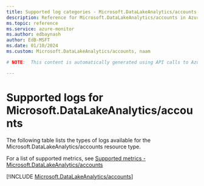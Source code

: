 ```yaml
---
title: Supported log categories - Microsoft.DataLakeAnalytics/accounts
description: Reference for Microsoft.DataLakeAnalytics/accounts in Azure Monitor Logs.
ms.topic: reference
ms.service: azure-monitor
ms.author: edbaynash
author: EdB-MSFT
ms.date: 01/10/2024
ms.custom: Microsoft.DataLakeAnalytics/accounts, naam

# NOTE:  This content is automatically generated using API calls to Azure. Any edits made on these files will be overwritten in the next run of the script. 

---
```





# Supported logs for Microsoft.DataLakeAnalytics/accounts  
The following table lists the types of logs available for the Microsoft.DataLakeAnalytics/accounts resource type.
  
  
  
For a list of supported metrics, see [Supported metrics - Microsoft.DataLakeAnalytics/accounts](../supported-metrics/microsoft-datalakeanalytics-accounts-metrics.md)  
  

  
[!INCLUDE [Microsoft.DataLakeAnalytics/accounts](./includes/microsoft-datalakeanalytics-accounts-logs-include.md)]  
  
  

